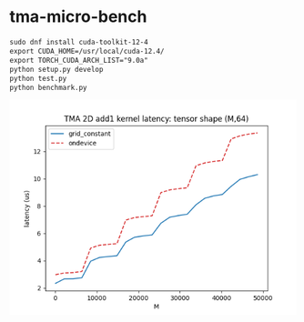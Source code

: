 # tma-micro-bench

```
sudo dnf install cuda-toolkit-12-4
export CUDA_HOME=/usr/local/cuda-12.4/
export TORCH_CUDA_ARCH_LIST="9.0a"
python setup.py develop
python test.py
python benchmark.py
```

![graph](graph.png)
